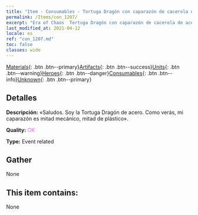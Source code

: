 ```yaml
---
title: "Item - Consumables - Tortuga Dragón con caparazón de cacerola de acero"
permalink: /Items/con_1207/
excerpt: "Era of Chaos  Tortuga Dragón con caparazón de cacerola de acero"
last_modified_at: 2021-04-12
locale: es
ref: "con_1207.md"
toc: false
classes: wide
---
```

 [Materials](/es/Items/){: .btn .btn--primary}[Artifacts](/es/Items/Artifacts/){: .btn .btn--success}[Units](/es/Items/Units/){: .btn .btn--warning}[Heroes](/es/Items/Heroes/){: .btn .btn--danger}[Consumables](/es/Items/Consumables/){: .btn .btn--info}[Unknown](/es/Items/Unknown/){: .btn .btn--primary}

## Detalles
 **Descripción:** «Saludos. Soy la Tortuga Dragón de acero. Como verás, mi caparazón es mitad mecánico, mitad de plástico».

 **Quality:** <span style="color: #DA70D6">OK</span>

 **Type:** Event related

## Gather

  None

## This item contains:

  None

